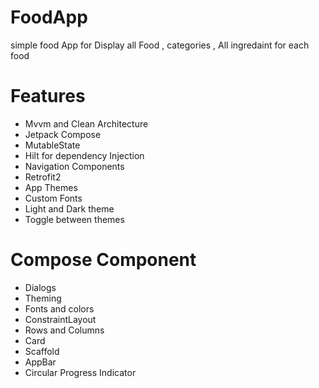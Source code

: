 # FoodApp
simple food App for Display all Food , categories , All ingredaint for each food
# Features
* Mvvm and Clean Architecture
* Jetpack Compose
* MutableState
* Hilt for dependency Injection
* Navigation Components
* Retrofit2
* App Themes 
* Custom Fonts
* Light and Dark theme
* Toggle between themes

# Compose Component 
* Dialogs
* Theming
* Fonts and colors
* ConstraintLayout
* Rows and Columns
* Card
* Scaffold
* AppBar
* Circular Progress Indicator
